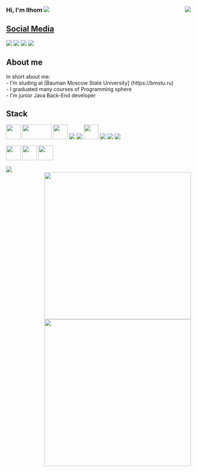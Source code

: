 ### Hi, I'm Ilhom  <img src="https://img.icons8.com/color/20/000000/instagram-verification-badge.png"/><a href="" target="_blank"> <img align="right" src="https://komarev.com/ghpvc/?username=NazirovJr"/>

<h2>Social Media</h2>
<a href="https://t.me/NJR_Ilhom" target="_blank"><img src="https://img.icons8.com/color/40/000000/telegram-app--v4.png"/></a>
<a href="https://www.linkedin.com/in/ilhomjon-nazirov-133a5a1b7" target="_blank"><img src="https://img.icons8.com/color/40/000000/linkedin-circled--v2.png"/></a>
<a href="https://vk.com/nazirovjr" target="_blank"><img src="https://img.icons8.com/color/40/000000/vk-circled.png"/></a>
<a href="https://www.instagram.com/nazirov_jr" target="_blank"><img src="https://img.icons8.com/color/40/000000/instagram-new--v1.png"/></a>

 
 
<h2>About me</h2> 
In short about me:
<br/>- I'm studing at [Bauman Moscow State University] (https://bmstu.ru)
<br/>- I graduated many courses of Programming sphere
<br/>- I'm junior Java Back-End developer 
      




<div>   
 <h2>Stack</h2>
 <img src = "https://media4.giphy.com/media/KzJkzjggfGN5Py6nkT/giphy.gif" width = "40px" height = "40px"> 
<img src = "https://media.giphy.com/media/kH1DBkPNyZPOk0BxrM/giphy.gif" width = "80px" height = "40px">

<a target="_blank" rel="noopener noreferrer" href="https://code.visualstudio.com/">
<img src = "https://media4.giphy.com/media/IdyAQJVN2kVPNUrojM/giphy.gif" width = "40px" height = "40px"></a> 
<a target="_blank" rel="noopener noreferrer" href="https://visualstudio.microsoft.com/ru/"><img src="https://img.icons8.com/fluency/42/000000/visual-studio-2019.png"/></a> 
 <a target="_blank" rel="noopener noreferrer" href="https://www.jetbrains.com/ru-ru/"><img src="https://img.icons8.com/color/40/000000/intellij-idea.png"/></a>  



 <img src = "https://media.giphy.com/media/LMt9638dO8dftAjtco/giphy.gif" width = "40px" height = "40px"> 
 <img src="https://img.icons8.com/nolan/40/java-coffee-cup-logo.png"/> 
 <img src="https://img.icons8.com/color/40/000000/c-plus-plus-logo.png"/> 
 <img src="https://img.icons8.com/color/40/000000/c-programming.png"/>


<a target="_blank" rel="noopener noreferrer" href="https://spring.io/"><img src = "https://media.giphy.com/media/cKQL1TXPeWeXdVpB45/giphy.gif" width = "40px" height = "40px"></a> 
<a target="_blank" rel="noopener noreferrer" href="https://ru.reactjs.org/"><img src = "https://media.giphy.com/media/eNAsjO55tPbgaor7ma/giphy.gif" width = "40px" height = "40px"></a> 
<a target="_blank" rel="noopener noreferrer" href="https://nodejs.org/en/"><img src = "https://media.giphy.com/media/kdFc8fubgS31b8DsVu/giphy.gif" width = "40px" height = "40px"></a>

<img src="https://img.icons8.com/fluency/45/000000/mysql-logo.png"/> 
</div>
 
 <div>
  <img width="400px" align="right" src="https://github-readme-stats.vercel.app/api/top-langs/?username=NazirovJr&theme=algolia&count_private=true&hide=html&layout=compact" />  
  <br />
<img width="400px" align="right" src="https://github-readme-stats.vercel.app/api?username=NazirovJr&theme=algolia&show_icons=true&hide_border=true&count_private=true&layout=compact" />  	
</div>
<!--
**NazirovJr/NazirovJr** is a ✨ _special_ ✨ repository because its `README.md` (this file) appears on your GitHub profile.

Here are some ideas to get you started:

- 🔭 I’m currently working on ...
- 🌱 I’m currently learning ...
- 👯 I’m looking to collaborate on ...
- 🤔 I’m looking for help with ...
- 💬 Ask me about ...
- 📫 How to reach me: ...
- 😄 Pronouns: ...
- ⚡ Fun fact: ...
-->
